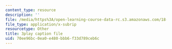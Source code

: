 ```yaml
---
content_type: resource
description: ''
file: /media/https%3A/open-learning-course-data-rc.s3.amazonaws.com/18-03-differential-equations-spring-2010/70ee96bc0ea0e480bbb6f33d789ceb6c_9KbpbBMThTE.srt
file_type: application/x-subrip
resourcetype: Other
title: 3play caption file
uid: 70ee96bc-0ea0-e480-bbb6-f33d789ceb6c
---
```

